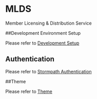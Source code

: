 MLDS
====

Member Licensing &amp; Distribution Service


##Development Environment Setup

Please refer to [Development Setup](src/main/documentation/dev-setup.md "Dev-Setup")

## Authentication
Please refer to [Stormpath Authentication](Stormpaths.md)

##Theme

Please refer to [Theme](src/main/theme/theme/.html)